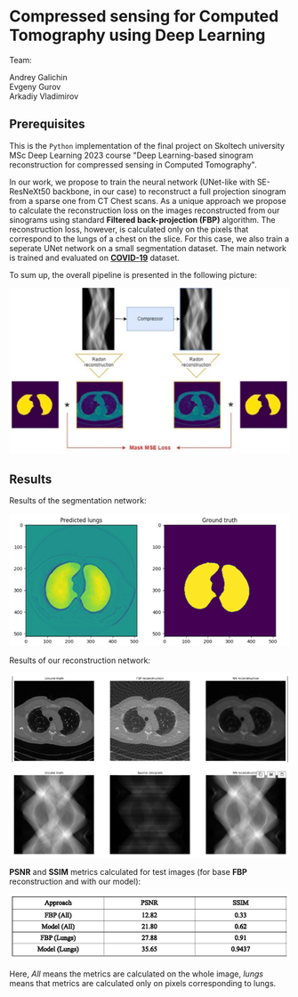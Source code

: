 # Compressed sensing for Computed Tomography using Deep Learning

Team:

Andrey Galichin\
Evgeny Gurov\
Arkadiy Vladimirov

## Prerequisites

This is the `Python` implementation of the final project on Skoltech university MSc Deep Learning 2023 course "Deep Learning-based sinogram reconstruction for compressed sensing in Computed Tomography".

In our work, we propose to train the neural network (UNet-like with SE-ResNeXt50 backbone, in our case) to reconstruct a full projection sinogram from a sparse one from CT Chest scans. As a unique approach we propose to calculate the reconstruction loss on the images reconstructed from our sinograms using standard **Filtered back-projection (FBP)** algorithm. The reconstruction loss, however, is calculated only on the pixels that correspond to the lungs of a chest on the slice. For this case, we also train a seperate UNet network on a small segmentation dataset. The main network is trained and evaluated on [**COVID-19**](https://www.kaggle.com/c/osic-pulmonary-fibrosis-progression) dataset.

To sum up, the overall pipeline is presented in the following picture:

<p align="center"><img src="images/architecture.png" width="700" /></p>

## Results

Results of the segmentation network:

<p align="center"><img src="images/segmentation.png" width="700" /></p>

Results of our reconstruction network:

<p align="center"><img src="images/results_img.png" width="700" /></p>

**PSNR** and **SSIM** metrics calculated for test images (for base **FBP** reconstruction and with our model):

<p align="center"><img src="images/results_metric.png" width="700" /></p>

Here, *All* means the metrics are calculated on the whole image, *lungs* means that metrics are calculated only on pixels corresponding to lungs.
